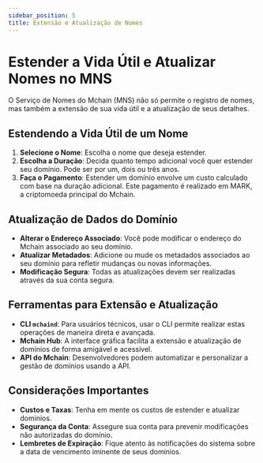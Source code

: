 ```yaml
---
sidebar_position: 5
title: Extensão e Atualização de Nomes
---
```


# Estender a Vida Útil e Atualizar Nomes no MNS

O Serviço de Nomes do Mchain (MNS) não só permite o registro de nomes, mas também a extensão de sua vida útil e a atualização de seus detalhes.

## Estendendo a Vida Útil de um Nome

1. **Selecione o Nome**: Escolha o nome que deseja estender.
2. **Escolha a Duração**: Decida quanto tempo adicional você quer estender seu domínio. Pode ser por um, dois ou três anos.
3. **Faça o Pagamento**: Estender um domínio envolve um custo calculado com base na duração adicional. Este pagamento é realizado em MARK, a criptomoeda principal do Mchain.

## Atualização de Dados do Domínio

- **Alterar o Endereço Associado**: Você pode modificar o endereço do Mchain associado ao seu domínio.
- **Atualizar Metadados**: Adicione ou mude os metadados associados ao seu domínio para refletir mudanças ou novas informações.
- **Modificação Segura**: Todas as atualizações devem ser realizadas através da sua conta segura.

## Ferramentas para Extensão e Atualização

- **CLI `mchaind`**: Para usuários técnicos, usar o CLI permite realizar estas operações de maneira direta e avançada.
- **Mchain Hub**: A interface gráfica facilita a extensão e atualização de domínios de forma amigável e acessível.
- **API do Mchain**: Desenvolvedores podem automatizar e personalizar a gestão de domínios usando a API.

## Considerações Importantes

- **Custos e Taxas**: Tenha em mente os custos de estender e atualizar domínios.
- **Segurança da Conta**: Assegure sua conta para prevenir modificações não autorizadas do domínio.
- **Lembretes de Expiração**: Fique atento às notificações do sistema sobre a data de vencimento iminente de seus domínios.
